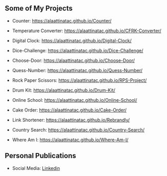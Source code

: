 ## Some of My Projects
* Counter: https://alaattinatac.github.io/Counter/

* Temperature Converter: https://alaattinatac.github.io/CFRK-Converter/ 

* Digital Clock: https://alaattinatac.github.io/Digital-Clock/

* Dice-Challenge: https://alaattinatac.github.io/Dice-Challenge/

* Choose-Door: https://alaattinatac.github.io/Choose-Door/

* Quess-Number: https://alaattinatac.github.io/Quess-Number/

* Rock Paper Scissors: https://alaattinatac.github.io/RPS-Project/

* Drum Kit: https://alaattinatac.github.io/Drum-Kit/

* Online School: https://alaattinatac.github.io/Online-School/

* Cake Order: https://alaattinatac.github.io/Cake-Order/

* Link Shortener: https://alaattinatac.github.io/Rebrandly/

* Country Search: https://alaattinatac.github.io/Country-Search/

* Where Am I: https://alaattinatac.github.io/Where-Am-I/


## Personal Publications
* Social Media: [Linkedin](https://www.linkedin.com/in/alaattinatac)
